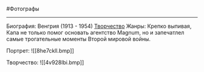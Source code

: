 #Фотографы 

---
Биография: Венгрия (1913 - 1954)
[Творчество](https://yandex.ru/images/search?text=%D0%A0%D0%BE%D0%B1%D0%B5%D1%80%D1%82%20%D0%9A%D0%B0%D0%BF%D0%B0&stype=image&lr=213&source=wiz)
Жанры: Крепко выпивая, Капа не только помог основать агентство Magnum, но и запечатлел самые трогательные моменты Второй мировой войны.

Портрет:
![[8he7ckll.bmp]]

Творчество:
![[4v928lbi.bmp]]